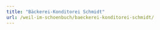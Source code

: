 ```yaml
---
title: "Bäckerei-Konditorei Schmidt"
url: /weil-im-schoenbuch/baeckerei-konditorei-schmidt/
---
```


